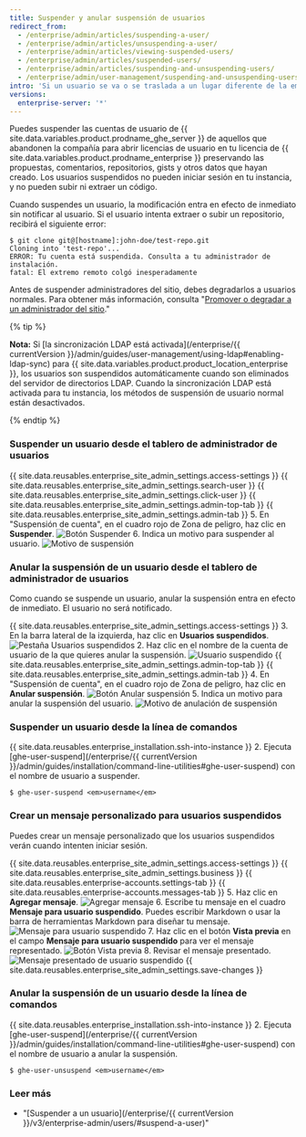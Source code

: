 ```yaml
---
title: Suspender y anular suspensión de usuarios
redirect_from:
  - /enterprise/admin/articles/suspending-a-user/
  - /enterprise/admin/articles/unsuspending-a-user/
  - /enterprise/admin/articles/viewing-suspended-users/
  - /enterprise/admin/articles/suspended-users/
  - /enterprise/admin/articles/suspending-and-unsuspending-users/
  - /enterprise/admin/user-management/suspending-and-unsuspending-users
intro: 'Si un usuario se va o se traslada a un lugar diferente de la empresa, deberías eliminar o modificar su posibilidad de acceder a {{ site.data.variables.product.product_location_enterprise }}.'
versions:
  enterprise-server: '*'
---
```


Puedes suspender las cuentas de usuario de {{ site.data.variables.product.prodname_ghe_server }} de aquellos que abandonen la compañía para abrir licencias de usuario en tu licencia de {{ site.data.variables.product.prodname_enterprise }} preservando las propuestas, comentarios, repositorios, gists y otros datos que hayan creado. Los usuarios suspendidos no pueden iniciar sesión en tu instancia, y no pueden subir ni extraer un código.

Cuando suspendes un usuario, la modificación entra en efecto de inmediato sin notificar al usuario. Si el usuario intenta extraer o subir un repositorio, recibirá el siguiente error:

```shell
$ git clone git@[hostname]:john-doe/test-repo.git
Cloning into 'test-repo'...
ERROR: Tu cuenta está suspendida. Consulta a tu administrador de instalación.
fatal: El extremo remoto colgó inesperadamente
```

Antes de suspender administradores del sitio, debes degradarlos a usuarios normales. Para obtener más información, consulta "[Promover o degradar a un administrador del sitio](/enterprise/admin/user-management/promoting-or-demoting-a-site-administrator)."

{% tip %}

**Nota:** Si [la sincronización LDAP está activada](/enterprise/{{ currentVersion }}/admin/guides/user-management/using-ldap#enabling-ldap-sync) para {{ site.data.variables.product.product_location_enterprise }}, los usuarios son suspendidos automáticamente cuando son eliminados del servidor de directorios LDAP. Cuando la sincronización LDAP está activada para tu instancia, los métodos de suspensión de usuario normal están desactivados.

{% endtip %}

### Suspender un usuario desde el tablero de administrador de usuarios

{{ site.data.reusables.enterprise_site_admin_settings.access-settings }}
{{ site.data.reusables.enterprise_site_admin_settings.search-user }}
{{ site.data.reusables.enterprise_site_admin_settings.click-user }}
{{ site.data.reusables.enterprise_site_admin_settings.admin-top-tab }}
{{ site.data.reusables.enterprise_site_admin_settings.admin-tab }}
5. En "Suspensión de cuenta", en el cuadro rojo de Zona de peligro, haz clic en **Suspender**. ![Botón Suspender](/assets/images/enterprise/site-admin-settings/suspend.png)
6. Indica un motivo para suspender al usuario. ![Motivo de suspensión](/assets/images/enterprise/site-admin-settings/suspend-reason.png)

### Anular la suspensión de un usuario desde el tablero de administrador de usuarios

Como cuando se suspende un usuario, anular la suspensión entra en efecto de inmediato. El usuario no será notificado.

{{ site.data.reusables.enterprise_site_admin_settings.access-settings }}
3. En la barra lateral de la izquierda, haz clic en **Usuarios suspendidos**. ![Pestaña Usuarios suspendidos](/assets/images/enterprise/site-admin-settings/user/suspended-users-tab.png)
2. Haz clic en el nombre de la cuenta de usuario de la que quieres anular la suspensión. ![Usuario suspendido](/assets/images/enterprise/site-admin-settings/user/suspended-user.png)
{{ site.data.reusables.enterprise_site_admin_settings.admin-top-tab }}
{{ site.data.reusables.enterprise_site_admin_settings.admin-tab }}
4. En "Suspensión de cuenta", en el cuadro rojo de Zona de peligro, haz clic en **Anular suspensión**. ![Botón Anular suspensión](/assets/images/enterprise/site-admin-settings/unsuspend.png)
5. Indica un motivo para anular la suspensión del usuario. ![Motivo de anulación de suspensión](/assets/images/enterprise/site-admin-settings/unsuspend-reason.png)

### Suspender un usuario desde la línea de comandos

{{ site.data.reusables.enterprise_installation.ssh-into-instance }}
2. Ejecuta [ghe-user-suspend](/enterprise/{{ currentVersion }}/admin/guides/installation/command-line-utilities#ghe-user-suspend) con el nombre de usuario a suspender.
  ```shell
  $ ghe-user-suspend <em>username</em>
  ```

### Crear un mensaje personalizado para usuarios suspendidos

Puedes crear un mensaje personalizado que los usuarios suspendidos verán cuando intenten iniciar sesión.

{{ site.data.reusables.enterprise_site_admin_settings.access-settings }}
{{ site.data.reusables.enterprise_site_admin_settings.business }}
{{ site.data.reusables.enterprise-accounts.settings-tab }}
{{ site.data.reusables.enterprise-accounts.messages-tab }}
5. Haz clic en **Agregar mensaje**. ![Agregar mensaje](/assets/images/enterprise/site-admin-settings/add-message.png)
6. Escribe tu mensaje en el cuadro **Mensaje para usuario suspendido**. Puedes escribir Markdown o usar la barra de herramientas Markdown para diseñar tu mensaje. ![Mensaje para usuario suspendido](/assets/images/enterprise/site-admin-settings/suspended-user-message.png)
7. Haz clic en el botón **Vista previa** en el campo **Mensaje para usuario suspendido** para ver el mensaje representado. ![Botón Vista previa](/assets/images/enterprise/site-admin-settings/suspended-user-message-preview-button.png)
8. Revisar el mensaje presentado. ![Mensaje presentado de usuario suspendido](/assets/images/enterprise/site-admin-settings/suspended-user-message-rendered.png)
{{ site.data.reusables.enterprise_site_admin_settings.save-changes }}

### Anular la suspensión de un usuario desde la línea de comandos

{{ site.data.reusables.enterprise_installation.ssh-into-instance }}
2. Ejecuta [ghe-user-suspend](/enterprise/{{ currentVersion }}/admin/guides/installation/command-line-utilities#ghe-user-suspend) con el nombre de usuario a anular la suspensión.
  ```shell
  $ ghe-user-unsuspend <em>username</em>
  ```

### Leer más
- "[Suspender a un usuario](/enterprise/{{ currentVersion }}/v3/enterprise-admin/users/#suspend-a-user)"
